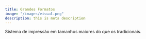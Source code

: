 ```yaml
---
title: Grandes Formatos
image: "/images/visual.png"
description: this is meta description
---
```


Sistema de impressão em tamanhos maiores do que os tradicionais. 
